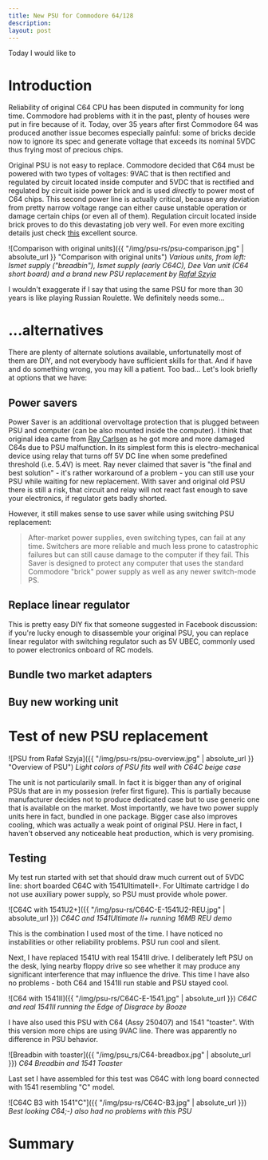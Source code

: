 ```yaml
---
title: New PSU for Commodore 64/128
description:
layout: post
---
```


Today I would like to 

Introduction
============

Reliability of original C64 CPU has been disputed in community for long time. Commodore had problems with it in the past, plenty of houses were put in fire because of it. Today, over 35 years after first Commodore 64 was produced another issue becomes especially painful: some of bricks decide now to ignore its spec and generate voltage that exceeds its nominal 5VDC thus frying most of precious chips.

Original PSU is not easy to replace. Commodore decided that C64 must be powered with two types of voltages: 9VAC that is then rectified and regulated by circuit located inside computer and 5VDC that is rectified and regulated by circuit iside power brick and is used *directly* to power most of C64 chips. This second power line is actually critical, because any deviation from pretty narrow voltage range can either cause unstable operation or damage certain chips (or even all of them). Regulation circuit located inside brick proves to do this devastating job very well. For even more exciting details just check [this](https://www.c64-wiki.com/wiki/Power_Supply) excellent source.

![Comparison with original units]({{ "/img/psu-rs/psu-comparison.jpg" | absolute_url }} "Comparison with original units")
*Various units, from left: Ismet supply ("breadbin"), Ismet supply (early C64C), Dee Van unit (C64 short board) and a brand new PSU replacement by [Rafał Szyja](mailto:raf@c64power.com)*

I wouldn't exaggerate if I say that using the same PSU for more than 30 years is like playing Russian Roulette. We definitely needs some...

...alternatives
===============

There are plenty of alternate solutions available, unfortunatelly most of them are DIY, and not everybody have sufficient skills for that. And if have and do something wrong, you may kill a patient. Too bad... Let's look briefly at options that we have:

Power savers
------------

Power Saver is an additional overvoltage protection that is plugged between PSU and computer (can be also mounted inside the computer). I think that original idea came from [Ray Carlsen](http://personalpages.tds.net/~rcarlsen/cbm/c64/SAVER/) as he got more and more damaged C64s due to PSU malfunction. In its simplest form this is electro-mechanical device using relay that turns off 5V DC line when some predefined threshold (i.e. 5.4V) is meet. Ray never claimed that saver is "the final and best solution" - it's rather workaround of a problem - you can still use your PSU while waiting for new replacement. With saver and original old PSU there is still a risk, that circuit and relay will not react fast enough to save your electronics, if regulator gets badly shorted.

However, it still makes sense to use saver while using switching PSU replacement:

> After-market power supplies, even switching types, can fail at any time. Switchers are more reliable and much less prone to catastrophic failures but can still cause damage to the computer if they fail. This Saver is designed to protect any computer that uses the standard Commodore "brick" power supply as well as any newer switch-mode PS.

Replace linear regulator
------------------------

This is pretty easy DIY fix that someone suggested in Facebook discussion: if you're lucky enough to disassemble your original PSU, you can replace linear regulator with switching regulator such as 5V UBEC, commonly used to power electronics onboard of RC models.

Bundle two market adapters
--------------------------

Buy new working unit
--------------------

Test of new PSU replacement
===========================



![PSU from Rafał Szyja]({{ "/img/psu-rs/psu-overview.jpg" | absolute_url }} "Overview of PSU")
*Light colors of PSU fits well with C64C beige case*

The unit is not particularily small. In fact it is bigger than any of original PSUs that are in my possesion (refer first figure). This is partially because manufacturer decides not to produce dedicated case but to use generic one that is available on the market. Most importantly, we have two power supply units here in fact, bundled in one package. Bigger case also improves cooling, which was actually a weak point of original PSU. Here in fact, I haven't observed any noticeable heat production, which is very promising.

Testing
-------

My test run started with set that should draw much current out of 5VDC line: short boarded C64C with 1541UltimateII+. For Ultimate cartridge I do not use auxiliary power supply, so PSU must provide whole power.

![C64C with 1541U2+]({{ "/img/psu-rs/C64C-E-1541U2-REU.jpg" | absolute_url }})
*C64C and 1541Ultimate II+ running 16MB REU demo*

This is the combination I used most of the time. I have noticed no instabilities or other reliability problems. PSU run cool and silent.

Next, I have replaced 1541U with real 1541II drive. I deliberately left PSU on the desk, lying nearby floppy drive so see whether it may produce any significant interference that may influence the drive. This time I have also no problems - both C64 and 1541II run stable and PSU stayed cool.

![C64 with 1541II]({{ "/img/psu-rs/C64C-E-1541.jpg" | absolute_url }})
*C64C and real 1541II running the Edge of Disgrace by Booze*

I have also used this PSU with C64 (Assy 250407) and 1541 "toaster". With this version more chips are using 9VAC line. There was apparently no difference in PSU behavior.

![Breadbin with toaster]({{ "/img/psu_rs/C64-breadbox.jpg" | absolute_url }})
*C64 Breadbin and 1541 Toaster*

Last set I have assembled for this test was C64C with long board connected with 1541 resembling "C" model.

![C64C B3 with 1541"C"]({{ "/img/psu-rs/C64C-B3.jpg" | absolute_url }})
*Best looking C64;-) also had no problems with this PSU*


Summary
=======

